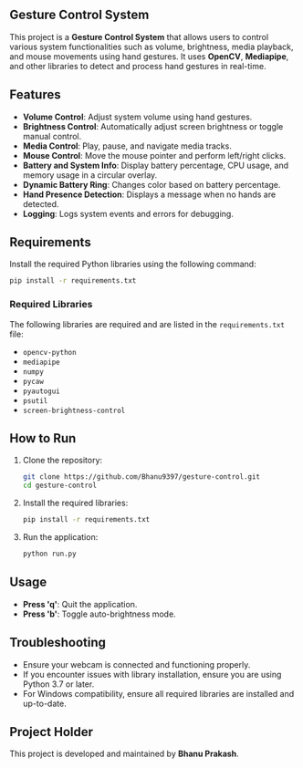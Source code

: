 ## Gesture Control System

This project is a **Gesture Control System** that allows users to control various system functionalities such as volume, brightness, media playback, and mouse movements using hand gestures. It uses **OpenCV**, **Mediapipe**, and other libraries to detect and process hand gestures in real-time.

## Features
- **Volume Control**: Adjust system volume using hand gestures.
- **Brightness Control**: Automatically adjust screen brightness or toggle manual control.
- **Media Control**: Play, pause, and navigate media tracks.
- **Mouse Control**: Move the mouse pointer and perform left/right clicks.
- **Battery and System Info**: Display battery percentage, CPU usage, and memory usage in a circular overlay.
- **Dynamic Battery Ring**: Changes color based on battery percentage.
- **Hand Presence Detection**: Displays a message when no hands are detected.
- **Logging**: Logs system events and errors for debugging.

## Requirements
Install the required Python libraries using the following command:
```bash
pip install -r requirements.txt
```

### Required Libraries
The following libraries are required and are listed in the `requirements.txt` file:
- `opencv-python`
- `mediapipe`
- `numpy`
- `pycaw`
- `pyautogui`
- `psutil`
- `screen-brightness-control`

## How to Run
1. Clone the repository:
   ```bash
   git clone https://github.com/Bhanu9397/gesture-control.git
   cd gesture-control
   ```
2. Install the required libraries:
   ```bash
   pip install -r requirements.txt
   ```
3. Run the application:
   ```bash
   python run.py
   ```

## Usage
- **Press 'q'**: Quit the application.
- **Press 'b'**: Toggle auto-brightness mode.

## Troubleshooting
- Ensure your webcam is connected and functioning properly.
- If you encounter issues with library installation, ensure you are using Python 3.7 or later.
- For Windows compatibility, ensure all required libraries are installed and up-to-date.

## Project Holder
This project is developed and maintained by **Bhanu Prakash**.
